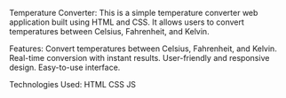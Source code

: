 
Temperature Converter:
This is a simple temperature converter web application built using HTML and CSS. It allows users to convert temperatures between Celsius, Fahrenheit, and Kelvin.

Features:
Convert temperatures between Celsius, Fahrenheit, and Kelvin.
Real-time conversion with instant results.
User-friendly and responsive design.
Easy-to-use interface.


Technologies Used:
HTML
CSS
JS
